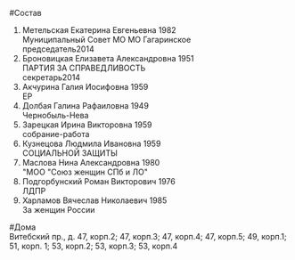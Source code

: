 #Состав  
1. Метельская Екатерина Евгеньевна 1982  
    Муниципальный Совет МО МО Гагаринское  
    председатель2014  
2. Броновицкая Елизавета Александровна 1951  
    ПАРТИЯ ЗА СПРАВЕДЛИВОСТЬ  
    секретарь2014  
3. Акчурина Галия Иосифовна 1959  
    ЕР  
4. Долбая Галина Рафаиловна 1949  
    Чернобыль-Нева  
5. Зарецкая Ирина Викторовна 1959  
    собрание-работа  
6. Кузнецова Людмила Ивановна 1959  
    СОЦИАЛЬНОЙ ЗАЩИТЫ  
7. Маслова Нина Александровна 1980  
    "МОО "Союз женщин СПб и ЛО"  
8. Подгорбунский Роман Викторович 1976  
    ЛДПР  
9. Харламов Вячеслав Николаевич 1985  
    За женщин России  
  
#Дома  
Витебский пр., д. 47, корп.2; 47, корп.З; 47, корп.4; 47, корп.5; 49, корп.1; 51, корп. 1; 53, корп.2; 53, корп.З; 53, корп.4  
  
